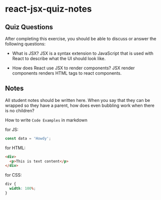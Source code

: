 # react-jsx-quiz-notes

## Quiz Questions

After completing this exercise, you should be able to discuss or answer the following questions:

- What is JSX?
  JSX is a syntax extension to JavaScript that is used with React to describe what the UI should look like.

- How does React use JSX to render components?
  JSX render components renders HTML tags to react components.

## Notes

All student notes should be written here.
When you say that they can be wrapped so they have a parent, how does even bubbling work when there is no children?

How to write `Code Examples` in markdown

for JS:

```javascript
const data = 'Howdy';
```

for HTML:

```html
<div>
  <p>This is text content</p>
</div>
```

for CSS:

```css
div {
  width: 100%;
}
```
